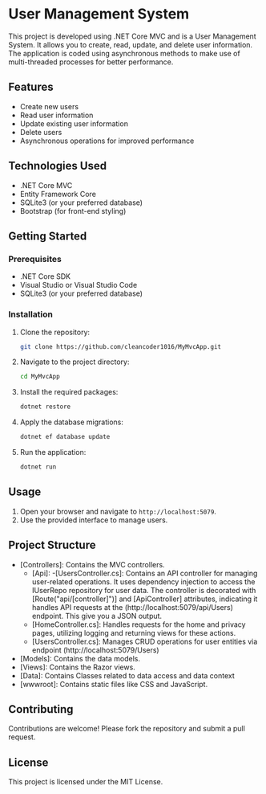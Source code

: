 # User Management System

This project is developed using .NET Core MVC and is a User Management System. It allows you to create, read, update, and delete user information. The application is coded using asynchronous methods to make use of multi-threaded processes for better performance.

## Features

- Create new users
- Read user information
- Update existing user information
- Delete users
- Asynchronous operations for improved performance

## Technologies Used

- .NET Core MVC
- Entity Framework Core
- SQLite3 (or your preferred database)
- Bootstrap (for front-end styling)

## Getting Started

### Prerequisites

- .NET Core SDK
- Visual Studio or Visual Studio Code
- SQLite3 (or your preferred database)

### Installation

1. Clone the repository:
    ```sh
    git clone https://github.com/cleancoder1016/MyMvcApp.git
    ```
2. Navigate to the project directory:
    ```sh
    cd MyMvcApp
    ```
3. Install the required packages:
    ```sh
    dotnet restore
    ```
4. Apply the database migrations:
    ```sh
    dotnet ef database update
    ```
5. Run the application:
    ```sh
    dotnet run
    ```

## Usage

1. Open your browser and navigate to `http://localhost:5079`.
2. Use the provided interface to manage users.

## Project Structure

- [Controllers]: Contains the MVC controllers.
    - [Api]: 
        -[UsersController.cs]: Contains an API controller for managing user-related operations. It uses dependency injection to access the IUserRepo repository for user data. The controller is decorated with [Route("api/[controller]")] and [ApiController] attributes, indicating it handles API requests at the (http://localhost:5079/api/Users) endpoint. This give you a JSON output.
    - [HomeController.cs]: Handles requests for the home and privacy pages, utilizing logging and returning views for these actions.
    - [UsersController.cs]: Manages CRUD operations for user entities via endpoint (http://localhost:5079/Users)
- [Models]: Contains the data models.
- [Views]: Contains the Razor views.
- [Data]: Contains Classes related to data access and data context
- [wwwroot]: Contains static files like CSS and JavaScript.

## Contributing

Contributions are welcome! Please fork the repository and submit a pull request.

## License

This project is licensed under the MIT License.